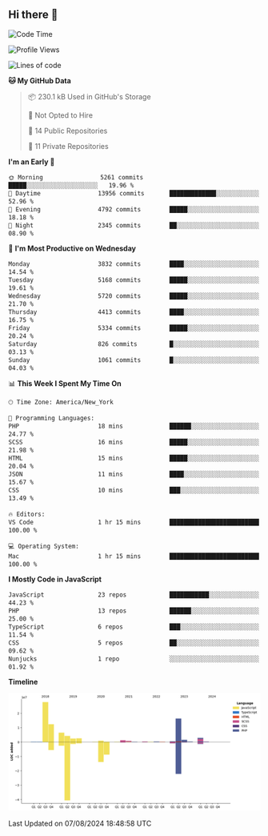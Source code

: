 ## Hi there 👋

<!--START_SECTION:waka-->
![Code Time](http://img.shields.io/badge/Code%20Time-270%20hrs%2058%20mins-blue)

![Profile Views](http://img.shields.io/badge/Profile%20Views-0-blue)

![Lines of code](https://img.shields.io/badge/From%20Hello%20World%20I%27ve%20Written-80.7%20million%20lines%20of%20code-blue)

**🐱 My GitHub Data** 

> 📦 230.1 kB Used in GitHub's Storage 
 > 
> 🚫 Not Opted to Hire
 > 
> 📜 14 Public Repositories 
 > 
> 🔑 11 Private Repositories 
 > 
**I'm an Early 🐤** 

```text
🌞 Morning                5261 commits        █████░░░░░░░░░░░░░░░░░░░░   19.96 % 
🌆 Daytime                13956 commits       █████████████░░░░░░░░░░░░   52.96 % 
🌃 Evening                4792 commits        █████░░░░░░░░░░░░░░░░░░░░   18.18 % 
🌙 Night                  2345 commits        ██░░░░░░░░░░░░░░░░░░░░░░░   08.90 % 
```
📅 **I'm Most Productive on Wednesday** 

```text
Monday                   3832 commits        ████░░░░░░░░░░░░░░░░░░░░░   14.54 % 
Tuesday                  5168 commits        █████░░░░░░░░░░░░░░░░░░░░   19.61 % 
Wednesday                5720 commits        █████░░░░░░░░░░░░░░░░░░░░   21.70 % 
Thursday                 4413 commits        ████░░░░░░░░░░░░░░░░░░░░░   16.75 % 
Friday                   5334 commits        █████░░░░░░░░░░░░░░░░░░░░   20.24 % 
Saturday                 826 commits         █░░░░░░░░░░░░░░░░░░░░░░░░   03.13 % 
Sunday                   1061 commits        █░░░░░░░░░░░░░░░░░░░░░░░░   04.03 % 
```


📊 **This Week I Spent My Time On** 

```text
🕑︎ Time Zone: America/New_York

💬 Programming Languages: 
PHP                      18 mins             ██████░░░░░░░░░░░░░░░░░░░   24.77 % 
SCSS                     16 mins             █████░░░░░░░░░░░░░░░░░░░░   21.98 % 
HTML                     15 mins             █████░░░░░░░░░░░░░░░░░░░░   20.04 % 
JSON                     11 mins             ████░░░░░░░░░░░░░░░░░░░░░   15.67 % 
CSS                      10 mins             ███░░░░░░░░░░░░░░░░░░░░░░   13.49 % 

🔥 Editors: 
VS Code                  1 hr 15 mins        █████████████████████████   100.00 % 

💻 Operating System: 
Mac                      1 hr 15 mins        █████████████████████████   100.00 % 
```

**I Mostly Code in JavaScript** 

```text
JavaScript               23 repos            ███████████░░░░░░░░░░░░░░   44.23 % 
PHP                      13 repos            ██████░░░░░░░░░░░░░░░░░░░   25.00 % 
TypeScript               6 repos             ███░░░░░░░░░░░░░░░░░░░░░░   11.54 % 
CSS                      5 repos             ██░░░░░░░░░░░░░░░░░░░░░░░   09.62 % 
Nunjucks                 1 repo              ░░░░░░░░░░░░░░░░░░░░░░░░░   01.92 % 
```



**Timeline**

![Lines of Code chart](https://raw.githubusercontent.com/wilbertcaba/wilbertcaba/main/assets/bar_graph.png)


 Last Updated on 07/08/2024 18:48:58 UTC
<!--END_SECTION:waka-->

<!--
**wilbertcaba/wilbertcaba** is a ✨ _special_ ✨ repository because its `README.md` (this file) appears on your GitHub profile.

Here are some ideas to get you started:

- 🔭 I’m currently working on ...
- 🌱 I’m currently learning ...
- 👯 I’m looking to collaborate on ...
- 🤔 I’m looking for help with ...
- 💬 Ask me about ...
- 📫 How to reach me: ...
- 😄 Pronouns: ...
- ⚡ Fun fact: ...
-->
